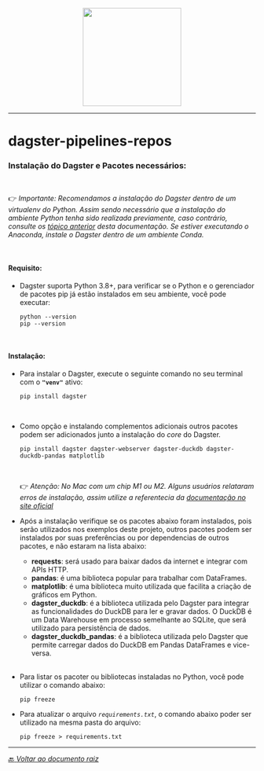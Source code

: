<p align="center">
   <img src="https://dagster.io/images/brand/logos/dagster-primary-horizontal.png" width="200" style="max-width: 200px;">
</p>

_____

# dagster-pipelines-repos


### Instalação do Dagster e Pacotes necessários:
<br>

:point_right: *Importante: Recomendamos a instalação do Dagster dentro de um virtualenv do Python.  Assim sendo necessário que a instalação do ambiente Python tenha sido realizada previamente, caso contrário, consulte os [tópico anterior](../docs/doc-01-Preparação-Ambiente-Desenv.md) desta documentação. Se estiver executando o Anaconda, instale o Dagster dentro de um ambiente Conda.*

<br>

#### Requisito: 

- Dagster suporta Python 3.8+, para verificar se o Python e o gerenciador de pacotes pip já estão instalados em seu ambiente, você pode executar:

    ```shell
    python --version
    pip --version
    ```

<br>

#### Instalação: 

- Para instalar o Dagster, execute o seguinte comando no seu terminal com o **`"venv"`** ativo:

    ```shell
    pip install dagster
    ```
    <br>

- Como opção e instalando complementos adicionais outros pacotes podem ser adicionados junto a instalação do *core* do Dagster.

    ```shell
    pip install dagster dagster-webserver dagster-duckdb dagster-duckdb-pandas matplotlib
    ```
    <br>

    :point_right:  *Atenção: No Mac com um chip M1 ou M2. Alguns usuários relataram erros de instalação, assim utilize a referentecia da [documentação no site oficial](https://docs.dagster.io/getting-started/install)*
    <br>

- Após a instalação verifique se os pacotes abaixo foram instalados, pois serão utilizados nos exemplos deste projeto, outros pacotes podem ser instalados por suas preferências ou por dependencias de outros pacotes, e não estaram na lista abaixo:
    - **requests**: será usado para baixar dados da internet e integrar com APIs HTTP.
    - **pandas**: é uma biblioteca popular para trabalhar com DataFrames.
    - **matplotlib**: é uma biblioteca muito utilizada que facilita a criação de gráficos em Python.
    - **dagster_duckdb**: é a biblioteca utilizada pelo Dagster para integrar as funcionalidades do DuckDB para ler e gravar dados. O DuckDB é um Data Warehouse em processo semelhante ao SQLite, que será utilizado para persistência de dados.
    - **dagster_duckdb_pandas**: é a biblioteca utilizada pelo Dagster que permite carregar dados do DuckDB em Pandas DataFrames e vice-versa.
    <br>

- Para listar os pacoter ou bibliotecas instaladas no Python, você pode utilizar o comando abaixo:

    ```shell
    pip freeze
    ```

- Para atualizar o arquivo *`requirements.txt`*, o comando abaixo poder ser utilizado na mesma pasta do arquivo:

    ```shell
    pip freeze > requirements.txt
    ```

_____


[:back: *Voltar ao documento raiz*](../README.md)
